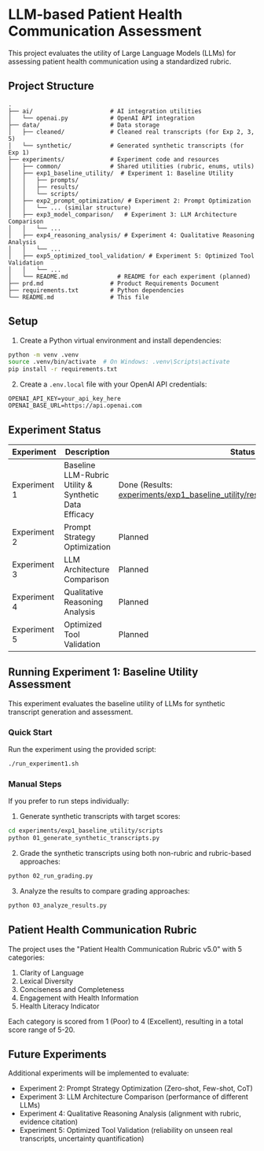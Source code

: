 # LLM-based Patient Health Communication Assessment

This project evaluates the utility of Large Language Models (LLMs) for assessing patient health communication using a standardized rubric.

## Project Structure

```
.
├── ai/                      # AI integration utilities
│   └── openai.py            # OpenAI API integration
├── data/                    # Data storage
│   ├── cleaned/             # Cleaned real transcripts (for Exp 2, 3, 5)
│   └── synthetic/           # Generated synthetic transcripts (for Exp 1)
├── experiments/             # Experiment code and resources
│   ├── common/              # Shared utilities (rubric, enums, utils)
│   ├── exp1_baseline_utility/  # Experiment 1: Baseline Utility
│   │   ├── prompts/
│   │   ├── results/
│   │   └── scripts/
│   ├── exp2_prompt_optimization/ # Experiment 2: Prompt Optimization
│   │   └── ... (similar structure)
│   ├── exp3_model_comparison/   # Experiment 3: LLM Architecture Comparison
│   │   └── ...
│   ├── exp4_reasoning_analysis/ # Experiment 4: Qualitative Reasoning Analysis
│   │   └── ...
│   ├── exp5_optimized_tool_validation/ # Experiment 5: Optimized Tool Validation
│   │   └── ...
│   └── README.md              # README for each experiment (planned)
├── prd.md                   # Product Requirements Document
├── requirements.txt         # Python dependencies
└── README.md                # This file
```

## Setup

1. Create a Python virtual environment and install dependencies:

```bash
python -m venv .venv
source .venv/bin/activate  # On Windows: .venv\Scripts\activate
pip install -r requirements.txt
```

2. Create a `.env.local` file with your OpenAI API credentials:

```
OPENAI_API_KEY=your_api_key_here
OPENAI_BASE_URL=https://api.openai.com
```

## Experiment Status

| Experiment   | Description                                           | Status                                                                                                                                               |
| ------------ | ----------------------------------------------------- | ---------------------------------------------------------------------------------------------------------------------------------------------------- |
| Experiment 1 | Baseline LLM-Rubric Utility & Synthetic Data Efficacy | Done (Results: [experiments/exp1_baseline_utility/results/experiment1_results.md](experiments/exp1_baseline_utility/results/experiment1_results.md)) |
| Experiment 2 | Prompt Strategy Optimization                          | Planned                                                                                                                                              |
| Experiment 3 | LLM Architecture Comparison                           | Planned                                                                                                                                              |
| Experiment 4 | Qualitative Reasoning Analysis                        | Planned                                                                                                                                              |
| Experiment 5 | Optimized Tool Validation                             | Planned                                                                                                                                              |

## Running Experiment 1: Baseline Utility Assessment

This experiment evaluates the baseline utility of LLMs for synthetic transcript generation and assessment.

### Quick Start

Run the experiment using the provided script:

```bash
./run_experiment1.sh
```

### Manual Steps

If you prefer to run steps individually:

1. Generate synthetic transcripts with target scores:

```bash
cd experiments/exp1_baseline_utility/scripts
python 01_generate_synthetic_transcripts.py
```

2. Grade the synthetic transcripts using both non-rubric and rubric-based approaches:

```bash
python 02_run_grading.py
```

3. Analyze the results to compare grading approaches:

```bash
python 03_analyze_results.py
```

## Patient Health Communication Rubric

The project uses the "Patient Health Communication Rubric v5.0" with 5 categories:

1. Clarity of Language
2. Lexical Diversity
3. Conciseness and Completeness
4. Engagement with Health Information
5. Health Literacy Indicator

Each category is scored from 1 (Poor) to 4 (Excellent), resulting in a total score range of 5-20.

## Future Experiments

Additional experiments will be implemented to evaluate:

- Experiment 2: Prompt Strategy Optimization (Zero-shot, Few-shot, CoT)
- Experiment 3: LLM Architecture Comparison (performance of different LLMs)
- Experiment 4: Qualitative Reasoning Analysis (alignment with rubric, evidence citation)
- Experiment 5: Optimized Tool Validation (reliability on unseen real transcripts, uncertainty quantification)
